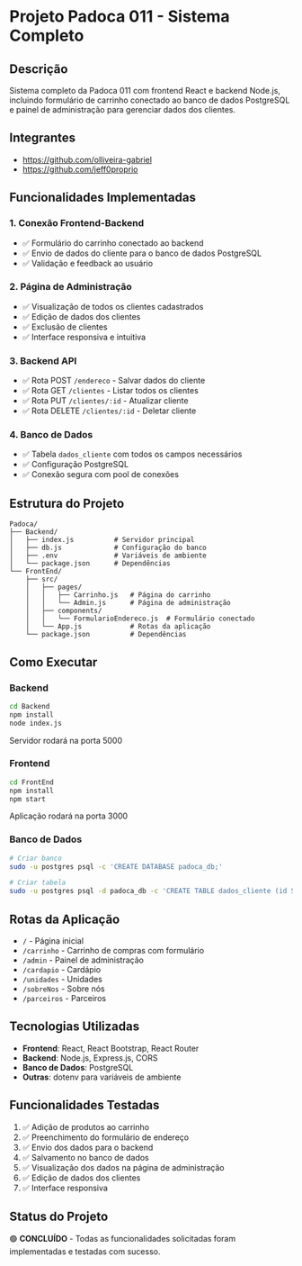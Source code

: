 # Projeto Padoca 011 - Sistema Completo

## Descrição
Sistema completo da Padoca 011 com frontend React e backend Node.js, incluindo formulário de carrinho conectado ao banco de dados PostgreSQL e painel de administração para gerenciar dados dos clientes.

## Integrantes
- https://github.com/olliveira-gabriel
- https://github.com/jeff0proprio

## Funcionalidades Implementadas

### 1. Conexão Frontend-Backend
- ✅ Formulário do carrinho conectado ao backend
- ✅ Envio de dados do cliente para o banco de dados PostgreSQL
- ✅ Validação e feedback ao usuário

### 2. Página de Administração
- ✅ Visualização de todos os clientes cadastrados
- ✅ Edição de dados dos clientes
- ✅ Exclusão de clientes
- ✅ Interface responsiva e intuitiva

### 3. Backend API
- ✅ Rota POST `/endereco` - Salvar dados do cliente
- ✅ Rota GET `/clientes` - Listar todos os clientes
- ✅ Rota PUT `/clientes/:id` - Atualizar cliente
- ✅ Rota DELETE `/clientes/:id` - Deletar cliente

### 4. Banco de Dados
- ✅ Tabela `dados_cliente` com todos os campos necessários
- ✅ Configuração PostgreSQL
- ✅ Conexão segura com pool de conexões

## Estrutura do Projeto

```
Padoca/
├── Backend/
│   ├── index.js          # Servidor principal
│   ├── db.js             # Configuração do banco
│   ├── .env              # Variáveis de ambiente
│   └── package.json      # Dependências
└── FrontEnd/
    ├── src/
    │   ├── pages/
    │   │   ├── Carrinho.js   # Página do carrinho
    │   │   └── Admin.js      # Página de administração
    │   ├── components/
    │   │   └── FormularioEndereco.js  # Formulário conectado
    │   └── App.js            # Rotas da aplicação
    └── package.json          # Dependências
```

## Como Executar

### Backend
```bash
cd Backend
npm install
node index.js
```
Servidor rodará na porta 5000

### Frontend
```bash
cd FrontEnd
npm install
npm start
```
Aplicação rodará na porta 3000

### Banco de Dados
```bash
# Criar banco
sudo -u postgres psql -c 'CREATE DATABASE padoca_db;'

# Criar tabela
sudo -u postgres psql -d padoca_db -c 'CREATE TABLE dados_cliente (id SERIAL PRIMARY KEY, nome VARCHAR(255), cep VARCHAR(10), numero_rua VARCHAR(10), cidade VARCHAR(255), bairro VARCHAR(255), rua VARCHAR(255), telefone VARCHAR(20));'
```

## Rotas da Aplicação

- `/` - Página inicial
- `/carrinho` - Carrinho de compras com formulário
- `/admin` - Painel de administração
- `/cardapio` - Cardápio
- `/unidades` - Unidades
- `/sobreNos` - Sobre nós
- `/parceiros` - Parceiros

## Tecnologias Utilizadas

- **Frontend**: React, React Bootstrap, React Router
- **Backend**: Node.js, Express.js, CORS
- **Banco de Dados**: PostgreSQL
- **Outras**: dotenv para variáveis de ambiente

## Funcionalidades Testadas

1. ✅ Adição de produtos ao carrinho
2. ✅ Preenchimento do formulário de endereço
3. ✅ Envio dos dados para o backend
4. ✅ Salvamento no banco de dados
5. ✅ Visualização dos dados na página de administração
6. ✅ Edição de dados dos clientes
7. ✅ Interface responsiva

## Status do Projeto
🟢 **CONCLUÍDO** - Todas as funcionalidades solicitadas foram implementadas e testadas com sucesso.
